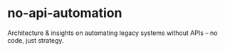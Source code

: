 # no-api-automation
Architecture &amp; insights on automating legacy systems without APIs – no code, just strategy.
